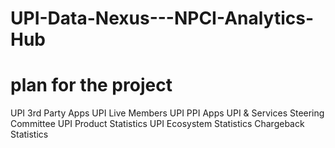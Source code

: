 # UPI-Data-Nexus---NPCI-Analytics-Hub


# plan for the project
UPI 3rd Party Apps
UPI Live Members
UPI PPI Apps
UPI & Services Steering Committee
UPI Product Statistics
UPI Ecosystem Statistics
Chargeback Statistics
